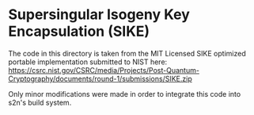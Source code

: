 
Supersingular Isogeny Key Encapsulation  (SIKE)
================================================

The code in this directory is taken from the MIT Licensed SIKE optimized portable implementation submitted to NIST here:
https://csrc.nist.gov/CSRC/media/Projects/Post-Quantum-Cryptography/documents/round-1/submissions/SIKE.zip

Only minor modifications were made in order to integrate this code into s2n's build system.